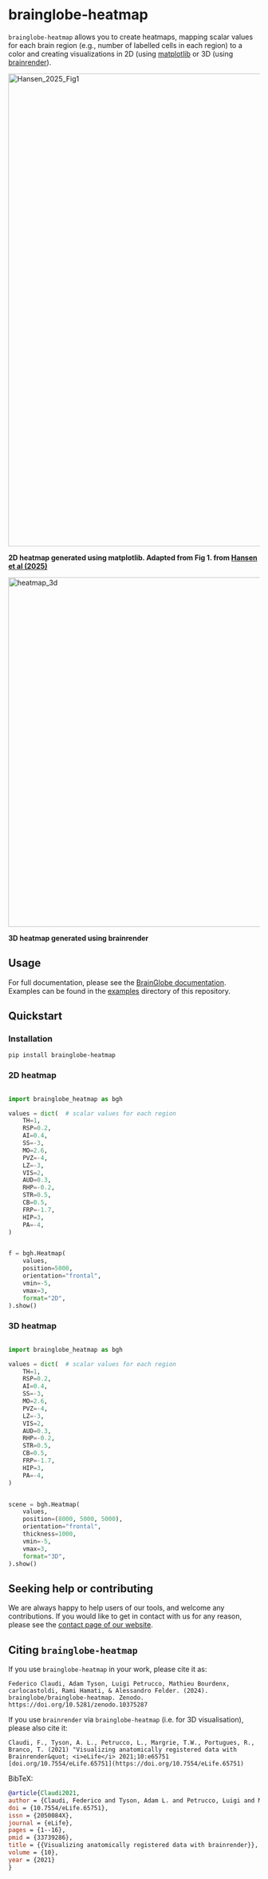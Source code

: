# brainglobe-heatmap
`brainglobe-heatmap` allows you to create heatmaps, mapping scalar values for each brain region (e.g., number of labelled cells in each region) to a color and creating visualizations in 2D (using [matplotlib](https://matplotlib.org/) or 3D (using [brainrender](https://brainglobe.info/documentation/brainrender/index.html)).

<img width="947" alt="Hansen_2025_Fig1" src="https://github.com/user-attachments/assets/38e93939-aa3a-4f94-8edf-a6a470260de9" />


**2D heatmap generated using matplotlib. Adapted from Fig 1. from [Hansen et al (2025)](https://doi.org/10.1101/2025.01.24.634803)**

<img width="700" alt="heatmap_3d" src="https://github.com/user-attachments/assets/06f634aa-351b-4399-b84f-01107805e80e" />

**3D heatmap generated using brainrender**

## Usage
For full documentation, please see the [BrainGlobe documentation](https://brainglobe.info/documentation/brainglobe-heatmap/index.html). Examples can be found in the [examples](https://github.com/brainglobe/brainglobe-heatmap/tree/main/examples) directory of this repository. 

## Quickstart
### Installation
`pip install brainglobe-heatmap`

### 2D heatmap
```python

import brainglobe_heatmap as bgh

values = dict(  # scalar values for each region
    TH=1,
    RSP=0.2,
    AI=0.4,
    SS=-3,
    MO=2.6,
    PVZ=-4,
    LZ=-3,
    VIS=2,
    AUD=0.3,
    RHP=-0.2,
    STR=0.5,
    CB=0.5,
    FRP=-1.7,
    HIP=3,
    PA=-4,
)


f = bgh.Heatmap(
    values,
    position=5000,
    orientation="frontal",
    vmin=-5,
    vmax=3,
    format="2D",
).show()
```
### 3D heatmap
```python

import brainglobe_heatmap as bgh

values = dict(  # scalar values for each region
    TH=1,
    RSP=0.2,
    AI=0.4,
    SS=-3,
    MO=2.6,
    PVZ=-4,
    LZ=-3,
    VIS=2,
    AUD=0.3,
    RHP=-0.2,
    STR=0.5,
    CB=0.5,
    FRP=-1.7,
    HIP=3,
    PA=-4,
)


scene = bgh.Heatmap(
    values,
    position=(8000, 5000, 5000),
    orientation="frontal",
    thickness=1000,
    vmin=-5,
    vmax=3,
    format="3D",
).show()

```

## Seeking help or contributing
We are always happy to help users of our tools, and welcome any contributions. If you would like to get in contact with us for any reason, please see the [contact page of our website](https://brainglobe.info/contact.html).

## Citing `brainglobe-heatmap`
If you use `brainglobe-heatmap` in your work, please cite it as:

```
Federico Claudi, Adam Tyson, Luigi Petrucco, Mathieu Bourdenx, carlocastoldi, Rami Hamati, & Alessandro Felder. (2024). brainglobe/brainglobe-heatmap. Zenodo. https://doi.org/10.5281/zenodo.10375287
```

If you use `brainrender` via `brainglobe-heatmap` (i.e. for 3D visualisation), please also cite it:
```
Claudi, F., Tyson, A. L., Petrucco, L., Margrie, T.W., Portugues, R.,  Branco, T. (2021) "Visualizing anatomically registered data with Brainrender&quot; <i>eLife</i> 2021;10:e65751 [doi.org/10.7554/eLife.65751](https://doi.org/10.7554/eLife.65751)
```

BibTeX:

``` bibtex
@article{Claudi2021,
author = {Claudi, Federico and Tyson, Adam L. and Petrucco, Luigi and Margrie, Troy W. and Portugues, Ruben and Branco, Tiago},
doi = {10.7554/eLife.65751},
issn = {2050084X},
journal = {eLife},
pages = {1--16},
pmid = {33739286},
title = {{Visualizing anatomically registered data with brainrender}},
volume = {10},
year = {2021}
}
```
